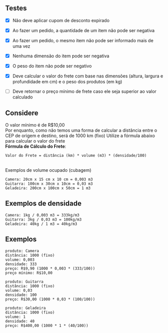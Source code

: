## Testes

- [x] Não deve aplicar cupom de desconto expirado
- [x] Ao fazer um pedido, a quantidade de um item não pode ser negativa
- [x] Ao fazer um pedido, o mesmo item não pode ser informado mais de uma vez
- [x] Nenhuma dimensão do item pode ser negativa
- [x] O peso do item não pode ser negativo
- [x] Deve calcular o valor do frete com base nas dimensões (altura, largura e profundidade em cm) e o peso dos produtos (em kg)
- [ ] Deve retornar o preço mínimo de frete caso ele seja superior ao valor calculado


## Considere


O valor mínimo é de R$10,00
<br/>
Por enquanto, como não temos uma forma de calcular a distância entre o CEP de origem e destino, será de 1000 km (fixo)
Utilize a fórmula abaixo para calcular o valor do frete
<br/>
**Fórmula de Cálculo do Frete**:
<br/>
```
Valor do Frete = distância (km) * volume (m3) * (densidade/100)
```
<br/>
Exemplos de volume ocupado (cubagem)
<br/>

```
Camera: 20cm x 15 cm x 10 cm = 0,003 m3
Guitarra: 100cm x 30cm x 10cm = 0,03 m3
Geladeira: 200cm x 100cm x 50cm = 1 m3
```

## Exemplos de densidade

```
Camera: 1kg / 0,003 m3 = 333kg/m3
Guitarra: 3kg / 0,03 m3 = 100kg/m3
Geladeira: 40kg / 1 m3 = 40kg/m3
```

## Exemplos
```
produto: Camera
distância: 1000 (fixo)
volume: 0,003
densidade: 333
preço: R$9,90 (1000 * 0,003 * (333/100))
preço mínimo: R$10,00
```
```
produto: Guitarra
distância: 1000 (fixo)
volume: 0,03
densidade: 100
preço: R$30,00 (1000 * 0,03 * (100/100))
```
```
produto: Geladeira
distância: 1000 (fixo)
volume: 1
densidade: 40
preço: R$400,00 (1000 * 1 * (40/100))
```
